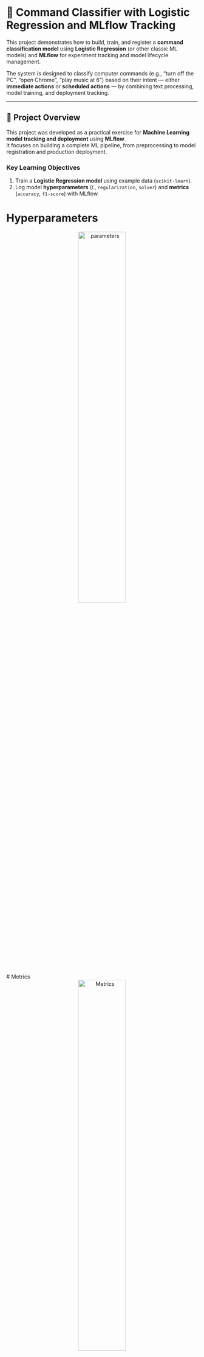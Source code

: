 # 🧠 Command Classifier with Logistic Regression and MLflow Tracking

This project demonstrates how to build, train, and register a **command classification model** using **Logistic Regression** (or other classic ML models) and **MLflow** for experiment tracking and model lifecycle management.

The system is designed to classify computer commands (e.g., “turn off the PC”, “open Chrome”, “play music at 6”) based on their intent — either **immediate actions** or **scheduled actions** — by combining text processing, model training, and deployment tracking.

---

## 🚀 Project Overview

This project was developed as a practical exercise for **Machine Learning model tracking and deployment** using **MLflow**.  
It focuses on building a complete ML pipeline, from preprocessing to model registration and production deployment.

### Key Learning Objectives

1. Train a **Logistic Regression model** using example data (`scikit-learn`).
2. Log model **hyperparameters** (`C`, `regularization`, `solver`) and **metrics** (`accuracy`, `f1-score`) with MLflow.

# Hyperparameters

<div style="text-align: center;">
   <img src="parameters.png" alt="parameters"  width="50%" height="50%" >
</div>
# Metrics
<div style="text-align: center;">
   <img src="parameters.png" alt="Metrics"  width="50%" height="50%" >
</div>



3. Use `mlflow.sklearn.log_model()` to **save and version** the trained model.
# code
<div style="text-align: center;">
   <img src="register.png" alt="register_code"  width="50%" height="50%" >
</div>



4. Register the model in the **MLflow Model Registry** with a unique name.

# Model
<div style="text-align: center;">
   <img src="models.png" alt="models"  width="50%" height="50%" >
</div>



5. Promote the model across lifecycle stages:
   ```
   None → Staging → Production
   ```

   
# Stage transition
<div style="text-align: center;">
   <img src="stage.png" alt="stage"  width="50%" height="50%" >
</div>

# Stage transition in MLFLOW UI
<div style="text-align: center;">
   <img src="stage_mlflow.png" alt="stage_mlflow"  width="50%" height="50%" >
</div>



6. Observe model versions, descriptions, and performance metrics in the MLflow UI.

# versions with descriptions
<div style="text-align: center;">
   <img src="versions.png" alt="stage_mlflow"  width="50%" height="50%" >
</div>

# versions with descriptions
<div style="text-align: center;">
   <img src="versions.png" alt="stage_mlflow"  width="50%" height="50%" >
</div>



---

## 🧩 Project Structure

```
📁 command-classifier/
│
├── Data.py             # Handles data loading, cleaning, and label encoding
├── Model.py            # Defines the ML model pipeline (vectorizer + classifier)
├── main.py             # Orchestrates training, evaluation, MLflow logging, and registry promotion
├── commands_dataset.csv # Example dataset with text commands, labels, and intents
└── README.md           # Project documentation
```

---

## ⚙️ Main Components

### 1️⃣ Data Handling (`Data.py`)
- Loads and validates the dataset from CSV.
- Cleans text (lowercase, removes accents/symbols).
- Encodes labels using `LabelEncoder`.
- Combines columns `command` and `intent` into a unified label.

### 2️⃣ Model Pipeline (`Model.py`)
- Uses a **TF-IDF Vectorizer** to transform text into numerical features.
- Trains a **Logistic Regression** (or Naive Bayes) model for classification.
- Splits the data into training/testing sets and calculates:
  - `accuracy_score`
  - `f1_score`
  - training time
- Provides a `.test()` method for inference with new commands.

### 3️⃣ MLflow Integration (`main.py`)
- Starts an MLflow run and logs:
  - Parameters (`C`, `solver`, regularization type)
  - Metrics (`accuracy`, `f1_score`, inference time`)
  - Artifacts (dataset, model pipeline)
- Registers the trained model in the **Model Registry**.
- Promotes it to **Production** automatically.

---

## 📊 Example Metrics Logged in MLflow

| Metric          | Description |
|-----------------|--------------|
| **accuracy**     | Model accuracy on test data |
| **f1-score**     | Weighted harmonic mean of precision and recall |
| **train_time**   | Duration of the training phase |
| **prediction_proba** | Model’s confidence in its prediction |

---

## 🧱 Example Workflow

1. **Run the main script:**
   ```bash
   python main.py
   ```
2. **MLflow will:**
   - Start a new run
   - Train the model
   - Log parameters and metrics
   - Register the model in the Model Registry
   - Promote it to “Production”

3. **Check results in the MLflow UI:**
   ```bash
   mlflow ui
   ```
   Navigate to: `http://localhost:5000`

4. You will see:
   - Model versioning
   - Training metrics and parameters
   - Production-ready registered model

---

## 🧠 Example Output

```
✅ Training completed successfully
📈 accuracy_score: 0.9456
🎯 f1_score: 0.9402
💾 Model registered in MLflow Model Registry
🚀 Model promoted to Production stage
```

---

## 🧰 Requirements

- Python ≥ 3.9
- scikit-learn
- pandas
- mlflow
- numpy

Install dependencies:
```bash
pip install -r requirements.txt
```

---

## 🧑‍💻 Author

**Camilo Ramos Cotes**  
Software Engineer | Machine Learning Enthusiast  
📧 camutoxlive20@gmail.com  
🔗 (https://github.com/Camiloramos2000)

---

## 🏁 Expected Result

After running this project, you will have a **versioned and production-ready ML model** in MLflow, complete with:
- Registered hyperparameters and metrics  
- Dataset artifact  
- Full model lifecycle management  

This serves as a solid template for building, tracking, and deploying classic ML models in production environments.

---

### 📦 Example Registry Stages

| Stage | Description |
|--------|-------------|
| **None** | Model freshly trained, not yet reviewed |
| **Staging** | Under testing or validation |
| **Production** | Active model used in production |
| **Archived** | Old or deprecated versions |

---

> _"Track experiments, version models, and manage lifecycles — all with MLflow."_ ✨

